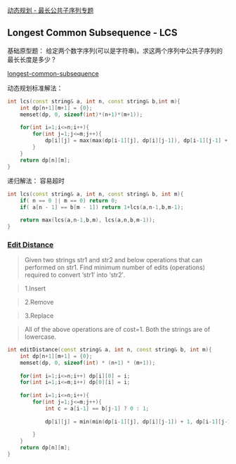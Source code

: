 
[动态规划 - 最长公共子序列专题](https://www.geeksforgeeks.org/tag/lcs/)




## Longest Common Subsequence - LCS

基础原型题：
给定两个数字序列(可以是字符串)。求这两个序列中公共子序列的最长长度是多少？

[longest-common-subsequence](https://practice.geeksforgeeks.org/problems/longest-common-subsequence/0)


动态规划标准解法：
```C++
int lcs(const string& a, int n, const string& b,int m){
    int dp[n+1][m+1] = {0};
	memset(dp, 0, sizeof(int)*(n+1)*(m+1));
	
	for(int i=1;i<=n;i++){
	    for(int j=1;j<=m;j++){
	        dp[i][j] = max(max(dp[i-1][j], dp[i][j-1]), dp[i-1][j-1] + (a[i-1]==b[j-1]?1:0));
	    }
	}
	return dp[n][m];
}
```

递归解法： 容易超时
```C++
int lcs(const string& a, int n, const string& b, int m){
    if( n == 0 || m == 0) return 0;
    if( a[n - 1] == b[m - 1]) return 1+lcs(a,n-1,b,m-1);

    return max(lcs(a,n-1,b,m), lcs(a,n,b,m-1));
}
```



### [Edit Distance](https://practice.geeksforgeeks.org/problems/edit-distance/0)

> Given two strings str1 and str2 and below operations that can performed on str1. Find minimum number of edits (operations) required to convert ‘str1′ into ‘str2′.

> 1.Insert

> 2.Remove

> 3.Replace

> All of the above operations are of cost=1.
Both the strings are of lowercase.

```C++
int editDistance(const string& a, int n, const string& b, int m){
    int dp[n+1][m+1] = {0};
	memset(dp, 0, sizeof(int) * (n+1) * (m+1));
	
	for(int i=1;i<=n;i++) dp[i][0] = i;
	for(int i=1;i<=m;i++) dp[0][i] = i;
	
	for(int i=1;i<=n;i++){
	    for(int j=1;j<=m;j++){
	        int c = a[i-1] == b[j-1] ? 0 : 1;
	        
	        dp[i][j] = min(min(dp[i-1][j], dp[i][j-1]) + 1, dp[i-1][j-1] + c);
	        
	    }
	}
	return dp[n][m];
}
```
